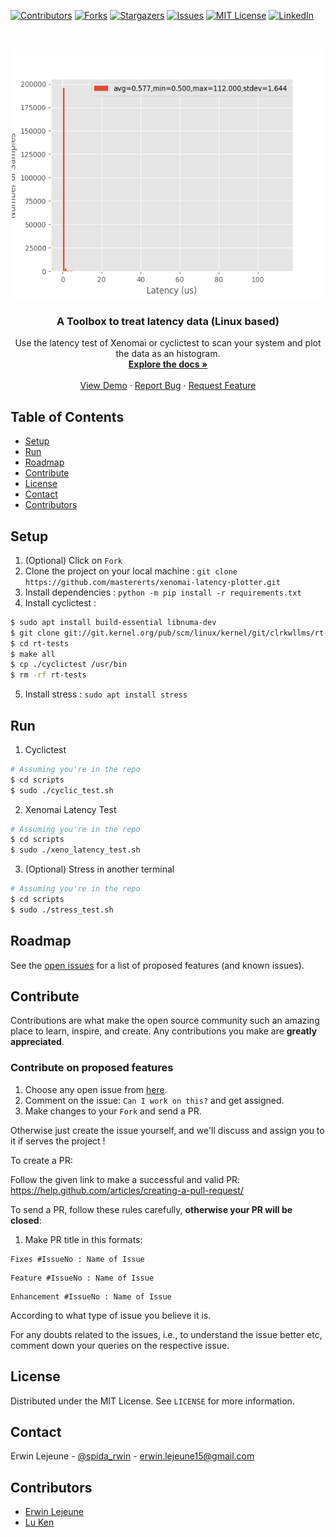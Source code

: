[![Contributors][contributors-shield]][contributors-url]
[![Forks][forks-shield]][forks-url]
[![Stargazers][stars-shield]][stars-url]
[![Issues][issues-shield]][issues-url]
[![MIT License][license-shield]][license-url]
[![LinkedIn][linkedin-shield]][linkedin-url]

<br />
<p align="center">
    <!--- relative path means image/image.png instead of https://etc... -->
    <img src="figs/last_lat_fig.png" alt="Logo" width="500" height="400">                           
</a>

  <h3 align="center">A Toolbox to treat latency data (Linux based)</h3>

  <p align="center">
    Use the latency test of Xenomai or cyclictest to scan your system and plot the data as an histogram.
    <br />
    <a href="https://github.com/mastererts/xenomai-latency-plotter/readme.md"><strong>Explore the docs »</strong></a>
    <br />
    <br />
    <a href="https://github.com/mastererts/xenomai-latency-plotter">View Demo</a>
    ·
    <a href="https://github.com/mastererts/xenomai-latency-plotter/issues">Report Bug</a>
    ·
    <a href="https://github.com/mastererts/xenomai-latency-plotter/issues">Request Feature</a>
  </p>
</p>

## Table of Contents

* [Setup](#setup)
* [Run](#run)
* [Roadmap](#roadmap)
* [Contribute](#contribute)
* [License](#license)
* [Contact](#contact)
* [Contributors](#contributors)

## Setup

1. (Optional) Click on `Fork`
2. Clone the project on your local machine : `git clone https://github.com/mastererts/xenomai-latency-plotter.git`
3. Install dependencies : `python -m pip install -r requirements.txt`
4. Install cyclictest : 
```sh
$ sudo apt install build-essential libnuma-dev
$ git clone git://git.kernel.org/pub/scm/linux/kernel/git/clrkwllms/rt-tests.git
$ cd rt-tests
$ make all
$ cp ./cyclictest /usr/bin
$ rm -rf rt-tests
```
5. Install stress : `sudo apt install stress`

## Run

1. Cyclictest
```sh
# Assuming you're in the repo
$ cd scripts
$ sudo ./cyclic_test.sh
```

2. Xenomai Latency Test
```sh
# Assuming you're in the repo
$ cd scripts
$ sudo ./xeno_latency_test.sh
```

3. (Optional) Stress in another terminal
```sh
# Assuming you're in the repo
$ cd scripts
$ sudo ./stress_test.sh
```

## Roadmap

See the [open issues](https://github.com/mastererts/xenomai-latency-plotter/issues) for a list of proposed features (and known issues).

## Contribute

Contributions are what make the open source community such an amazing place to learn, inspire, and create. Any contributions you make are **greatly appreciated**.

### Contribute on proposed features

1. Choose any open issue from [here](https://github.com/mastererts/xenomai-latency-plotter/issues). 
2. Comment on the issue: `Can I work on this?` and get assigned.
3. Make changes to your `Fork` and send a PR.

Otherwise just create the issue yourself, and we'll discuss and assign you to it if serves the project !

To create a PR:

Follow the given link to make a successful and valid PR: https://help.github.com/articles/creating-a-pull-request/

To send a PR, follow these rules carefully, **otherwise your PR will be closed**:

1. Make PR title in this formats: 
```
Fixes #IssueNo : Name of Issue
``` 
```
Feature #IssueNo : Name of Issue
```
```
Enhancement #IssueNo : Name of Issue
```

According to what type of issue you believe it is.

For any doubts related to the issues, i.e., to understand the issue better etc, comment down your queries on the respective issue.

## License

Distributed under the MIT License. See `LICENSE` for more information.

## Contact

Erwin Lejeune - [@spida_rwin](https://twitter.com/spida_rwin) - erwin.lejeune15@gmail.com

## Contributors

- [Erwin Lejeune](https://github.com/Guilyx)
- [Lu Ken](https://github.com/kenplusplus)

[contributors-shield]: https://img.shields.io/github/contributors/mastererts/xenomai-latency-plotter.svg?style=flat-square
[contributors-url]: https://github.com/mastererts/xenomai-latency-plotter/graphs/contributors
[forks-shield]: https://img.shields.io/github/forks/mastererts/xenomai-latency-plotter.svg?style=flat-square
[forks-url]: https://github.com/mastererts/xenomai-latency-plotter/network/members
[stars-shield]: https://img.shields.io/github/stars/mastererts/xenomai-latency-plotter.svg?style=flat-square
[stars-url]: https://github.com/mastererts/xenomai-latency-plotter/stargazers
[issues-shield]: https://img.shields.io/github/issues/mastererts/xenomai-latency-plotter.svg?style=flat-square
[issues-url]: https://github.com/mastererts/xenomai-latency-plotter/issues
[license-shield]: https://img.shields.io/github/license/mastererts/xenomai-latency-plotter.svg?style=flat-square
[license-url]: https://github.com/mastererts/xenomai-latency-plotter/blob/master/LICENSE.md
[linkedin-shield]: https://img.shields.io/badge/-LinkedIn-black.svg?style=flat-square&logo=linkedin&colorB=555
[linkedin-url]: https://linkedin.com/in/erwinlejeune-lkn
